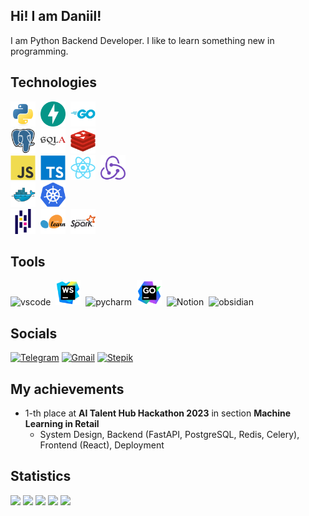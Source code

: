## Hi! I am Daniil!
I am Python Backend Developer. I like to learn something new in programming.

## Technologies

<div>
  <img src="https://github.com/devicons/devicon/blob/master/icons/python/python-original.svg" title="python" alt="python" width="40" height="40"/>&nbsp;
  <img src="https://github.com/devicons/devicon/blob/master/icons/fastapi/fastapi-original.svg" title="fastapi" alt="fastapi" width="40" height="40"/>&nbsp;
  <img src="https://github.com/devicons/devicon/blob/master/icons/go/go-original-wordmark.svg" title="golang" alt="golang" width="40" height="40"/>&nbsp;
</div>
<div>
   <img src="https://github.com/devicons/devicon/blob/master/icons/postgresql/postgresql-original.svg" title="postgresql" alt="postgresql" width="40" height="40"/>&nbsp;
   <img src="https://github.com/devicons/devicon/blob/master/icons/sqlalchemy/sqlalchemy-original.svg" title="sqlalchemy" alt="sqlalchemy" width="40" height="40"/>&nbsp;
   <img src="https://github.com/devicons/devicon/blob/master/icons/redis/redis-original.svg" title="redis" alt="redis" width="40" height="40"/>&nbsp;
</div>
<div>
  <img src="https://github.com/devicons/devicon/blob/master/icons/javascript/javascript-original.svg" title="javascript" alt="javascript" width="40" height="40"/>&nbsp;
  <img src="https://github.com/devicons/devicon/blob/master/icons/typescript/typescript-original.svg" title="typescript" alt="typescript" width="40" height="40"/>&nbsp;
  <img src="https://github.com/devicons/devicon/blob/master/icons/react/react-original.svg" title="react" alt="react" width="40" height="40"/>&nbsp;
  <img src="https://github.com/devicons/devicon/blob/master/icons/redux/redux-original.svg" title="redux" alt="redux" width="40" height="40"/>&nbsp;
</div>
<div>
  <img src="https://github.com/devicons/devicon/blob/master/icons/docker/docker-original.svg" title="docker" alt="docker" width="40" height="40"/>&nbsp;
  <img src="https://github.com/devicons/devicon/blob/master/icons/kubernetes/kubernetes-original.svg" title="kubernetes" alt="kubernetes" width="40" height="40"/>&nbsp;
</div>
<div>
  <img src="https://github.com/devicons/devicon/blob/master/icons/pandas/pandas-original.svg" title="pandas" alt="pandas" width="40" height="40"/>&nbsp;
  <img src="https://github.com/devicons/devicon/blob/master/icons/scikitlearn/scikitlearn-original.svg" title="scikit-learn" alt="scikit-learn" width="40" height="40"/>&nbsp;
  <img src="https://github.com/devicons/devicon/blob/master/icons/apachespark/apachespark-original-wordmark.svg" title="apache spark" alt="apache spark" width="40" height="40"/>&nbsp;
</div>

## Tools
<div>
  <img src="https://avatars.mds.yandex.net/get-entity_search/5631834/551847692/S122x122Fit_2x" title="vscode" alt="vscode" width="40" height="40"/>&nbsp;
  <img src="https://github.com/devicons/devicon/blob/master/icons/webstorm/webstorm-original.svg" title="vscode" alt="vscode" width="40" height="40"/>&nbsp;
  <img src="https://avatars.mds.yandex.net/get-entity_search/52698/226735015/S122x122Fit_2x" title="pycharm" alt="pycharm" width="40" height="40"/>&nbsp;
  <img src="https://github.com/devicons/devicon/blob/master/icons/goland/goland-original.svg" title="goland" alt="goland" width="40" height="40"/>&nbsp;
  <img src="https://upload.wikimedia.org/wikipedia/commons/e/e9/Notion-logo.svg" title="Notion" alt="Notion" width="40" height="40"/>&nbsp;
  <img src="https://avatars.mds.yandex.net/get-entity_search/1948726/605274720/S122x122Fit_2x" title="obsidian" alt="obsidian" width="40" height="40"/>&nbsp;
</div>


## Socials
[![Telegram](https://img.shields.io/badge/-Telegram-20232A?style=for-the-badge&logo=telegram&logoColor=61DAFB)](https://t.me/daniilsolovjev)
[![Gmail](https://img.shields.io/badge/-Gmail-20232A?style=for-the-badge&logo=gmail&logoColor=61DAFB)](mailto:daniil.solo1723@gmail.com)
[![Stepik](https://img.shields.io/badge/-Stepik-20232A?style=for-the-badge&logo=simkl&logoColor=61DAFB)](https://stepik.org/users/273475945)

## My achievements
- 1-th place at __AI Talent Hub Hackathon 2023__ in section __Machine Learning in Retail__ 
  - System Design, Backend (FastAPI, PostgreSQL, Redis, Celery), Frontend (React), Deployment

## Statistics
![](https://github-profile-summary-cards.vercel.app/api/cards/profile-details?username=daniil-solo&theme=react)
![](https://github-profile-summary-cards.vercel.app/api/cards/most-commit-language?username=daniil-solo&theme=react)
![](https://github-profile-summary-cards.vercel.app/api/cards/repos-per-language?username=daniil-solo&theme=react)
![](https://github-profile-summary-cards.vercel.app/api/cards/stats?username=daniil-solo&theme=react)
![](https://github-profile-summary-cards.vercel.app/api/cards/productive-time?username=daniil-solo&theme=react)
